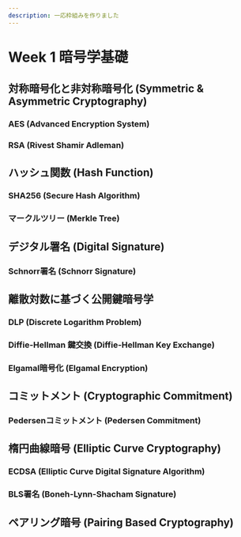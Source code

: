 ```yaml
---
description: 一応枠組みを作りました
---
```


# Week 1 暗号学基礎

## 対称暗号化と非対称暗号化 (Symmetric & Asymmetric Cryptography)

### AES (Advanced Encryption System)

### RSA (Rivest Shamir Adleman)

## ハッシュ関数 (Hash Function)

### SHA256 (Secure Hash Algorithm)

### マークルツリー (Merkle Tree)

## デジタル署名 (Digital Signature)

### Schnorr署名 (Schnorr Signature)

## 離散対数に基づく公開鍵暗号学

### DLP (Discrete Logarithm Problem)

### Diffie-Hellman 鍵交換 (Diffie-Hellman Key Exchange)

### Elgamal暗号化 (Elgamal Encryption)

## コミットメント (Cryptographic Commitment)

### Pedersenコミットメント (Pedersen Commitment)

## 楕円曲線暗号 (Elliptic Curve Cryptography)

### ECDSA (Elliptic Curve Digital Signature Algorithm)

### BLS署名 (Boneh-Lynn-Shacham Signature)

## ペアリング暗号 (Pairing Based Cryptography)


